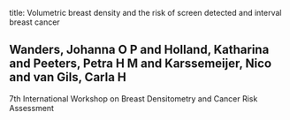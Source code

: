 title: Volumetric breast density and the risk of screen detected and interval breast cancer

## Wanders, Johanna O P and Holland, Katharina and Peeters, Petra H M and Karssemeijer, Nico and van Gils, Carla H
7th International Workshop on Breast Densitometry and Cancer Risk Assessment

